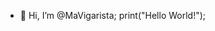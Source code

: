 - 👋 Hi, I’m @MaVigarista;
print("Hello World!");
<!---
MaVigarista/MaVigarista is a ✨ special ✨ repository because its `README.md` (this file) appears on your GitHub profile.
You can click the Preview link to take a look at your changes.
--->
